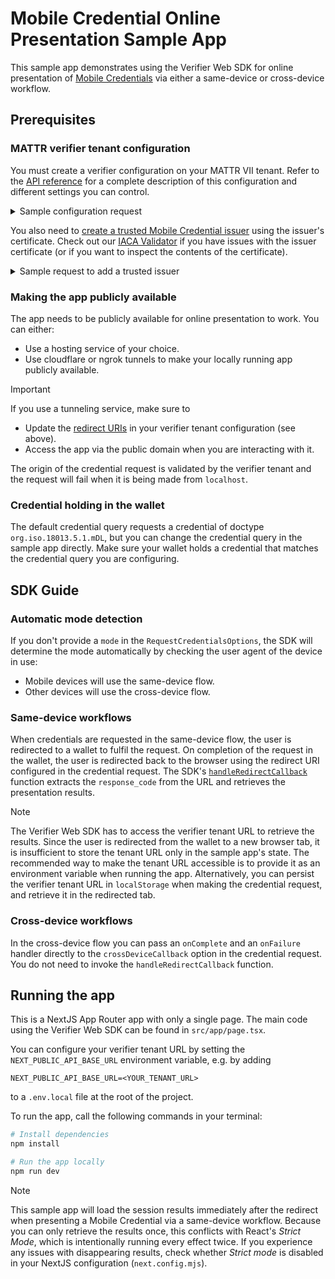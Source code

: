# Mobile Credential Online Presentation Sample App

This sample app demonstrates using the Verifier Web SDK for online presentation of [Mobile Credentials](https://learn.mattr.global/docs/profiles/mobile) via either a same-device or cross-device workflow.

## Prerequisites

### MATTR verifier tenant configuration

You must create a verifier configuration on your MATTR VII tenant.
Refer to the [API reference](https://online-presentations-tech-preview.redoc.ly/tag/Mobile-Credentials-Verification#operation/putVerifierConfiguration) for a complete description of this configuration and different settings you can control.

<details>
  <summary>Sample configuration request</summary>

  ```bash
  curl -X PUT https://<YOUR_TENANT_DOMAIN>/v2/presentations/configuration \
  -H "Authorization: Bearer <YOUR_ACCESS_TOKEN>" \
  -H "Content-Type: application/json" \
  -d '{
      "supportedMode": "all",
      "domains": ["<PUBLIC_DOMAIN_OF_THE_APP>"],
      "redirectUris": [
          "https://<PUBLIC_DOMAIN_OF_THE_APP>"
      ],
      "display": {
          "bodyText": "Please scan the QR code to the right to provide information required for this interaction.",
          "logoImage": {
              "url": "<YOUR_LOGO_URL>",
              "altText": "<YOUR_LOGO_ALT_TEXT>"
          },
          "headerText": "Verify your age before you continue",
          "primaryColorHex": "#000000"
      },
      "resultAvailableInFrontChannel": true
  }'
  ```
</details>

You also need to [create a trusted Mobile Credential issuer](https://online-presentations-tech-preview.redoc.ly/tag/Mobile-Credentials-Verification#operation/addMobileCredentialTrustedIssuer) using the issuer's certificate.
Check out our [IACA Validator](https://tools.mattrlabs.dev/pem) if you have issues with the issuer certificate (or if you want to inspect the contents of the certificate).

<details>
  <summary>Sample request to add a trusted issuer</summary>

  ```bash
  curl -X PUT https://<YOUR_TENANT_DOMAIN>/v2/credentials/mobile/trusted-issuers \
  -H "Authorization: Bearer <YOUR_ACCESS_TOKEN>" \
  -H "Content-Type: application/json" \
  -d '{
      "certificatePem": "<ISSUER_CERTIFICATE_PEM>",
  }'
  ```
</details>

### Making the app publicly available

The app needs to be publicly available for online presentation to work. You can either:
- Use a hosting service of your choice.
- Use cloudflare or ngrok tunnels to make your locally running app publicly available.

> [!IMPORTANT]
> If you use a tunneling service, make sure to
> * Update the [redirect URIs](https://online-presentations-tech-preview.redoc.ly/tag/Mobile-Credentials-Verification#operation/putVerifierConfiguration!path=redirectUris&t=request) in your verifier tenant configuration (see above).
> * Access the app via the public domain when you are interacting with it.
>
> The origin of the credential request is validated by the verifier tenant and the request will fail when it is being made from `localhost`.

### Credential holding in the wallet

The default credential query requests a credential of doctype `org.iso.18013.5.1.mDL`, but you can change the credential query in the sample app directly.
Make sure your wallet holds a credential that matches the credential query you are configuring.


## SDK Guide

### Automatic mode detection

If you don't provide a `mode` in the `RequestCredentialsOptions`, the SDK will determine the mode automatically by checking the user agent of the device in use:
* Mobile devices will use the same-device flow.
* Other devices will use the cross-device flow.

### Same-device workflows

When credentials are requested in the same-device flow, the user is redirected to a wallet to fulfil the request.
On completion of the request in the wallet, the user is redirected back to the browser using the redirect URI configured in the credential request.
The SDK's [`handleRedirectCallback`](https://api-reference-sdk.mattr.global/verifier-sdk-web/preview/functions/handleRedirectCallback.html) function extracts the `response_code` from the URL and retrieves the presentation results.

> [!NOTE]
> The Verifier Web SDK has to access the verifier tenant URL to retrieve the results.
> Since the user is redirected from the wallet to a new browser tab, it is insufficient to store the tenant URL only in the sample app's state.
> The recommended way to make the tenant URL accessible is to provide it as an environment variable when running the app.
> Alternatively, you can persist the verifier tenant URL in `localStorage` when making the credential request, and retrieve it in the redirected tab.

### Cross-device workflows

In the cross-device flow you can pass an `onComplete` and an `onFailure` handler directly to the `crossDeviceCallback` option in the credential request. You do not need to invoke the `handleRedirectCallback` function.

## Running the app

This is a NextJS App Router app with only a single page.
The main code using the Verifier Web SDK can be found in `src/app/page.tsx`.

You can configure your verifier tenant URL by setting the `NEXT_PUBLIC_API_BASE_URL` environment variable, e.g. by adding
```
NEXT_PUBLIC_API_BASE_URL=<YOUR_TENANT_URL>
```
to a `.env.local` file at the root of the project.

To run the app, call the following commands in your terminal:

```bash
# Install dependencies
npm install

# Run the app locally
npm run dev
```

> [!NOTE]
> This sample app will load the session results immediately after the redirect when presenting a Mobile Credential via a same-device workflow.
> Because you can only retrieve the results once, this conflicts with React's _Strict Mode_, which is intentionally running every effect twice.
> If you experience any issues with disappearing results, check whether _Strict mode_ is disabled in your NextJS configuration (`next.config.mjs`).
